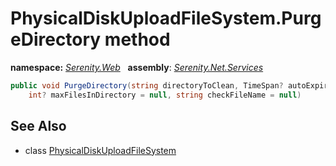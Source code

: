 # PhysicalDiskUploadFileSystem.PurgeDirectory method
**namespace:** *[Serenity.Web](../../README.md#serenity.web-namespace)*   **assembly**: *[Serenity.Net.Services](../../README.md)*

```csharp
public void PurgeDirectory(string directoryToClean, TimeSpan? autoExpireTime = default(TimeSpan?), 
    int? maxFilesInDirectory = null, string checkFileName = null)
```

## See Also

* class [PhysicalDiskUploadFileSystem](../PhysicalDiskUploadFileSystem.md)